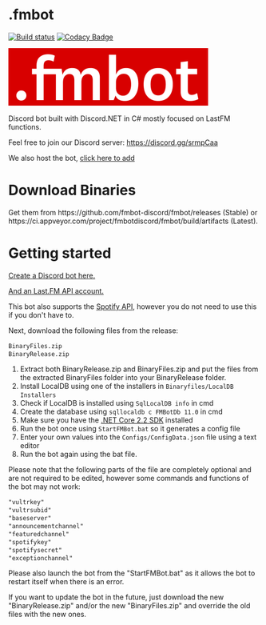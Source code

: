 <h1>.fmbot</h1>

[![Build status](https://ci.appveyor.com/api/projects/status/jjgux53retdjw1d9?svg=true)](https://ci.appveyor.com/project/fmbotdiscord/fmbot) [![Codacy Badge](https://api.codacy.com/project/badge/Grade/878c29f25df44d22b3909c494539727d)](https://www.codacy.com/manual/th0mk/fmbot?utm_source=github.com&amp;utm_medium=referral&amp;utm_content=fmbot-discord/fmbot&amp;utm_campaign=Badge_Grade)

![Logo](https://raw.githubusercontent.com/Bitl/FMBot_Discord/1.1.4/fmbotlogo.png)

Discord bot built with Discord.NET in C# mostly focused on LastFM functions.

Feel free to join our Discord server: https://discord.gg/srmpCaa

We also host the bot, [click here to add](https://discordapp.com/oauth2/authorize?client_id=356268235697553409&scope=bot&permissions=0)

<h1>Download Binaries</h1>
Get them from https://github.com/fmbot-discord/fmbot/releases (Stable) or https://ci.appveyor.com/project/fmbotdiscord/fmbot/build/artifacts (Latest).

<h1>Getting started</h1>

[Create a Discord bot here.](https://discordapp.com/developers/applications/me)

[And an Last.FM API account.](https://www.last.fm/api/account/create) 

This bot also supports the [Spotify API](https://beta.developer.spotify.com/dashboard/applications), however you do not need to use this if you don't have to.

Next, download the following files from the release:

```
BinaryFiles.zip
BinaryRelease.zip
```

1. Extract both BinaryRelease.zip and BinaryFiles.zip and put the files from the extracted BinaryFiles folder into your BinaryRelease folder. 
2. Install LocalDB using one of the installers in `Binaryfiles/LocalDB Installers`
3. Check if LocalDB is installed using `SqlLocalDB info` in cmd
4. Create the database using `sqllocaldb c FMBotDb 11.0` in cmd
5. Make sure you have the [.NET Core 2.2 SDK](https://dotnet.microsoft.com/download/dotnet-core/2.2) installed
6. Run the bot once using `StartFMBot.bat` so it generates a config file
7. Enter your own values into the `Configs/ConfigData.json` file using a text editor
8. Run the bot again using the bat file.

Please note that the following parts of the file are completely 
optional and are not required to be edited, however some commands
and functions of the bot may not work:

```
"vultrkey"
"vultrsubid"
"baseserver"
"announcementchannel"
"featuredchannel"
"spotifykey"
"spotifysecret"
"exceptionchannel"
```

Please also launch the bot from the "StartFMBot.bat" as it allows
the bot to restart itself when there is an error.

If you want to update the bot in the future, just download the new "BinaryRelease.zip" and/or the new "BinaryFiles.zip" and override the old files with the new ones.
